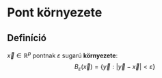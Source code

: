 # Pont környezete

## Definíció
$\vec{x} \in \mathbb{R}^p$ pontnak $\varepsilon$ sugarú **környezete**:
$$ B_{\varepsilon}(\vec{x})=\{ \vec{y}: |\vec{y}-\vec{x}|< \varepsilon \} $$
